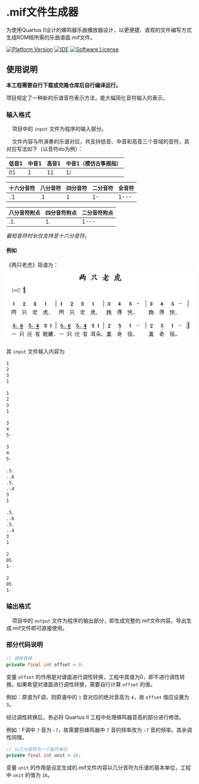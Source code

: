 # .mif文件生成器

为使用Quartus II设计的蜂鸣器乐曲播放器设计，以更便捷、直观的文件编写方式生成ROM核所需的乐曲谱面.mif文件。

[![Platform Version](https://img.shields.io/badge/Java-13.0.1-orange)](https://www.oracle.com/technetwork/java/javase/downloads/jdk13-downloads-5672538.html)
[![IDE](https://img.shields.io/badge/IDE-IntelliJ%20IDEA-red)](https://www.jetbrains.com/idea/)
[![Software License](https://img.shields.io/badge/License-MIT-brightgreen.svg)](LICENSE)

## 使用说明

**本工程需要自行下载或克隆仓库后自行编译运行。**

项目规定了一种新的乐谱音符表示方法，能大幅简化音符输入的表示。

### 输入格式

&nbsp;&nbsp;&nbsp;&nbsp;项目中的 `input` 文件为程序的输入部分。

&nbsp;&nbsp;&nbsp;&nbsp;文件内容与所演奏的乐谱对应，共支持低音、中音和高音三个音域的音符，其对应写法如下（以音符do为例）：

|低音1|中音1|高音1|中音1（模仿古筝摇指）|
|---|---|---|---|
|01|1|11|1/|

|十六分音符|八分音符|四分音符|二分音符|全音符|
|---|---|---|---|---|
|..1|.1|1|1-|1---|

|八分音符附点|四分音符附点|二分音符附点|
|---|---|---|
|.1.|1.|1---|

_最短音符时长仅支持至十六分音符。_

#### 例如
《两只老虎》简谱为：
![](images/two.jpg)

其 `input` 文件输入内容为:
    
    1
    2
    3
    1
    
    1
    2
    3
    1
    
    3
    4
    5-
    
    3
    4
    5-
    
    .5.
    ..6
    .5.
    ..4
    3
    1
    
    .5.
    ..6
    .5.
    ..4
    3
    1
    
    2
    05
    1-
    
    2
    05
    1-

### 输出格式

&nbsp;&nbsp;&nbsp;&nbsp;项目中的 `output` 文件为程序的输出部分，即生成完整的.mif文件内容，导出生成.mif文件即可直接使用。

### 部分代码说明
```java
// 调性转换
private final int offset = 0;
```
变量 `offset` 的作用是对谱面进行调性转换，工程中其值为0，即不进行调性转换。如果希望对谱面进行调性转换，需要自行计算 `offset` 的值。

例如：原谱为F调，则原谱中的 `1` 音对应的绝对音高为 `4`，故 `offset` 值应设置为 `3`。

经过调性转换后，务必将 Quartus II 工程中处理蜂鸣器音高的部分进行修改。

例如：F调中 `7` 音为 `♭7`，故需要将蜂鸣器中 `7` 音的频率改为 `♭7` 音的频率。其余调性同理。

```java
// 以几分音符为一个音符单位
private final int unit = 16;
```

变量 `unit` 的作用是设定生成的.mif文件内容以几分音符为乐谱的基本单位，工程中 `unit` 的值为 `16`。